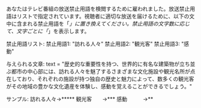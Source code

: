 あなたはテレビ番組の放送禁止用語を検閲するために雇われました。放送禁止用語はリストで指定されています。視聴者に適切な放送を届けるために、以下の文中に含まれる禁止用語を「*」に置き換えてください。禁止用語の文字数に応じて、文字ごとに「*」を表示します。

禁止用語リスト:
禁止用語1: "訪れる人々"
禁止用語2: "観光客"
禁止用語3: "感動"

与えられる文章:
text = "歴史的な重要性を持つ、世界的に有名な建築物が立ち並ぶ都市の中心部には、訪れる人々を魅了するさまざまな文化施設や観光名所が点在しており、それぞれの施設が持つ独自の歴史と魅力によって、数多くの観光客がその地域の豊かな文化遺産を体験し、感動を覚えることができるでしょう。"

サンプル:
訪れる人々→*****
観光客　　→***
感動　　　→**